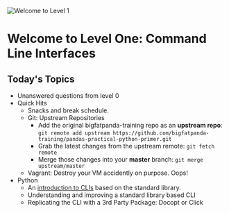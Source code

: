 ![Welcome to Level 1](http://images2.fanpop.com/image/photos/12400000/Kung-Fu-Panda-kung-fu-panda-12434029-960-424.jpg)
# Welcome to Level One: Command Line Interfaces

## Today's Topics
* Unanswered questions from level 0
* Quick Hits
  * Snacks and break schedule. 
  * Git: Upstream Repositories
    * Add the original bigfatpanda-training repo as an **upstream repo**: `git remote add upstream https://github.com/bigfatpanda-training/pandas-practical-python-primer.git`  
    * Grab the latest changes from the upstream remote: `git fetch remote`
    * Merge those changes into your **master** branch: `git merge upstream/master`
  * Vagrant: Destroy your VM accidently on purpose.  Oops!
* Python
  * An [introduction to CLIs](cli-basics.md) based on the standard library.
  * Understanding and improving a standard library based CLI
  * Replicating the CLI with a 3rd Party Package: Docopt or Click
  

